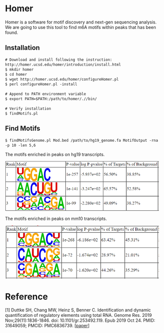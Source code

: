 # Homer

Homer is a software for motif discovery and next-gen sequencing analysis. We are going to use this tool to find m6A motifs within peaks that has been found.



## Installation

```shell
# Download and install following the instruction: http://homer.ucsd.edu/homer/introduction/install.html
$ mkdir homer
$ cd homer
$ wget http://homer.ucsd.edu/homer/configureHomer.pl
$ perl configureHomer.pl -install

# Append to PATH environment variable
$ export PATH=$PATH:/path/to/homer/.//bin/

# Verify installation
$ findMotifs.pl
```



## Find Motifs

```shell
$ findMotifsGenome.pl Mod.bed /path/to/hg19_genome.fa MotifOutput -rna -p 10 -len 5,6
```

The motifs enriched in peaks on hg19 transcripts.

<img src="../assets/images/M3/hg19_motif_homer.png" alt="homer_hg19_motifs" style="zoom:96%;" />

The motifs enriched in peaks on mm10 transcripts.

![homer_mm10_motifs](../assets/images/M3/mm10_motif_homer.png)



# Reference

[1] Duttke SH, Chang MW, Heinz S, Benner C. Identification and dynamic quantification of regulatory elements using total RNA. Genome Res. 2019 Nov;29(11):1836-1846. doi: 10.1101/gr.253492.119. Epub 2019 Oct 24. PMID: 31649059; PMCID: PMC6836739. [[paper](https://genome.cshlp.org/content/early/2019/10/24/gr.253492.119.abstract)]